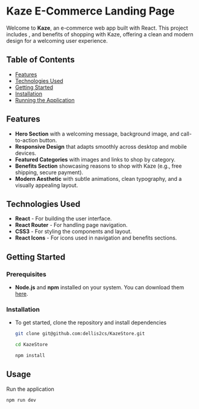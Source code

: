 # Kaze E-Commerce Landing Page

Welcome to **Kaze**, an e-commerce web app built with React. This project includes , and benefits of shopping with Kaze, offering a clean and modern design for a welcoming user experience.

## Table of Contents
- [Features](#features)
- [Technologies Used](#technologies-used)
- [Getting Started](#getting-started)
- [Installation](#installation)
- [Running the Application](#usage)

## Features

- **Hero Section** with a welcoming message, background image, and call-to-action button.
- **Responsive Design** that adapts smoothly across desktop and mobile devices.
- **Featured Categories** with images and links to shop by category.
- **Benefits Section** showcasing reasons to shop with Kaze (e.g., free shipping, secure payment).
- **Modern Aesthetic** with subtle animations, clean typography, and a visually appealing layout.

## Technologies Used

- **React** - For building the user interface.
- **React Router** - For handling page navigation.
- **CSS3** - For styling the components and layout.
- **React Icons** - For icons used in navigation and benefits sections.

## Getting Started

### Prerequisites

- **Node.js** and **npm** installed on your system. You can download them [here](https://nodejs.org/).

### Installation

- To get started, clone the repository and install dependencies
  
   ```bash
   git clone git@github.com:dellis2cs/KazeStore.git
   ```
   ```bash
   cd KazeStore
   ```
   ```bash
   npm install
   ```

## Usage

Run the application
```bash
npm run dev
   ```
